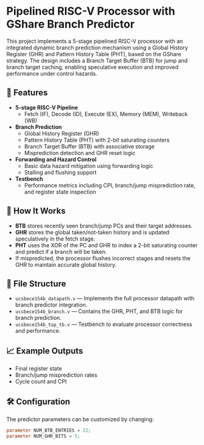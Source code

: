 # Pipelined RISC-V Processor with GShare Branch Predictor

This project implements a 5-stage pipelined RISC-V processor with an integrated dynamic branch prediction mechanism using a Global History Register (GHR) and Pattern History Table (PHT), based on the GShare strategy. The design includes a Branch Target Buffer (BTB) for jump and branch target caching, enabling speculative execution and improved performance under control hazards.

## 🚀 Features

- **5-stage RISC-V Pipeline**
  - Fetch (IF), Decode (ID), Execute (EX), Memory (MEM), Writeback (WB)
- **Branch Prediction**
  - Global History Register (GHR)
  - Pattern History Table (PHT) with 2-bit saturating counters
  - Branch Target Buffer (BTB) with associative storage
  - Misprediction detection and GHR reset logic
- **Forwarding and Hazard Control**
  - Basic data hazard mitigation using forwarding logic
  - Stalling and flushing support
- **Testbench**
  - Performance metrics including CPI, branch/jump misprediction rate, and register state inspection

## 🧠 How It Works

- **BTB** stores recently seen branch/jump PCs and their target addresses.
- **GHR** stores the global taken/not-taken history and is updated speculatively in the fetch stage.
- **PHT** uses the XOR of the PC and GHR to index a 2-bit saturating counter and predict if a branch will be taken.
- If mispredicted, the processor flushes incorrect stages and resets the GHR to maintain accurate global history.

## 📂 File Structure

- `ucsbece154b_datapath.v` — Implements the full processor datapath with branch predictor integration.
- `ucsbece154b_branch.v` — Contains the GHR, PHT, and BTB logic for branch prediction.
- `ucsbece154b_top_tb.v` — Testbench to evaluate processor correctness and performance.

## 📈 Example Outputs

- Final register state
- Branch/jump misprediction rates
- Cycle count and CPI

## 🛠️ Configuration

The predictor parameters can be customized by changing:
```verilog
parameter NUM_BTB_ENTRIES = 32;
parameter NUM_GHR_BITS = 5;
